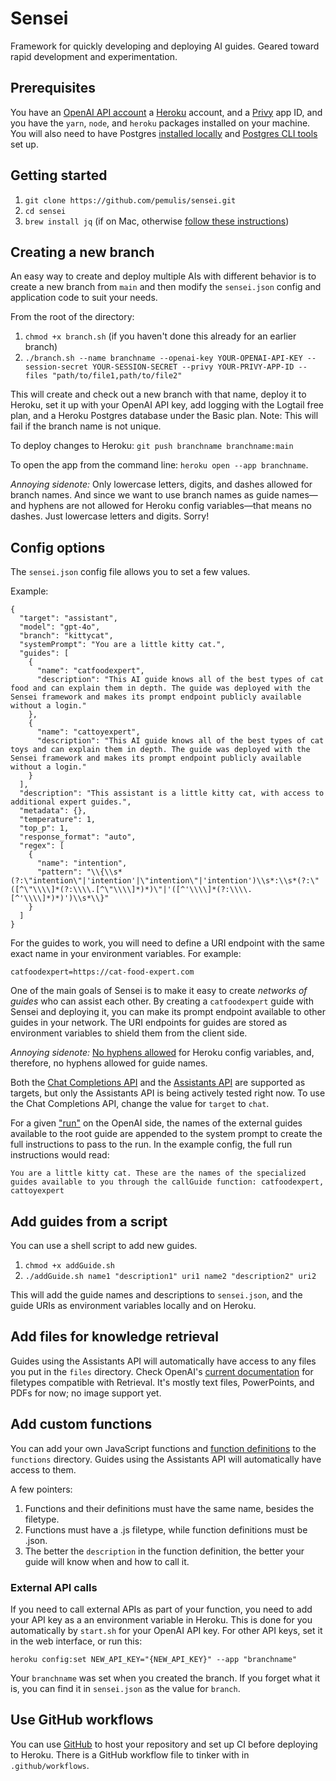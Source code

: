 # Sensei
Framework for quickly developing and deploying AI guides. Geared toward rapid development and experimentation.

## Prerequisites

You have an [OpenAI API account](https://openai.com/blog/openai-api) a [Heroku](https://signup.heroku.com/) account, and a [Privy](https://docs.privy.io/guide/dashboard/api-keys) app ID, and you have the `yarn`, `node`, and `heroku` packages installed on your machine. You will also need to have Postgres [installed locally](https://devcenter.heroku.com/articles/local-setup-heroku-postgres) and [Postgres CLI tools](https://postgresapp.com/documentation/cli-tools.html) set up.

## Getting started

1. `git clone https://github.com/pemulis/sensei.git`
2. `cd sensei`
3. `brew install jq` (if on Mac, otherwise [follow these instructions](https://jqlang.github.io/jq/download/))

## Creating a new branch

An easy way to create and deploy multiple AIs with different behavior is to create a new branch from `main` and then modify the `sensei.json` config and application code to suit your needs.

From the root of the directory:
1. `chmod +x branch.sh` (if you haven't done this already for an earlier branch)
2. `./branch.sh --name branchname --openai-key YOUR-OPENAI-API-KEY --session-secret YOUR-SESSION-SECRET --privy YOUR-PRIVY-APP-ID --files "path/to/file1,path/to/file2"`

This will create and check out a new branch with that name, deploy it to Heroku, set it up with your OpenAI API key, add logging with the Logtail free plan, and a Heroku Postgres database under the Basic plan. Note: This will fail if the branch name is not unique.

To deploy changes to Heroku:
`git push branchname branchname:main`

To open the app from the command line:
`heroku open --app branchname`.

_Annoying sidenote:_ Only lowercase letters, digits, and dashes allowed for branch names. And since we want to use branch names as guide names—and hyphens are not allowed for Heroku config variables—that means no dashes. Just lowercase letters and digits. Sorry!

## Config options

The `sensei.json` config file allows you to set a few values.

Example:

```
{
  "target": "assistant",
  "model": "gpt-4o",
  "branch": "kittycat",
  "systemPrompt": "You are a little kitty cat.",
  "guides": [
    {
      "name": "catfoodexpert",
      "description": "This AI guide knows all of the best types of cat food and can explain them in depth. The guide was deployed with the Sensei framework and makes its prompt endpoint publicly available without a login."
    },
    {
      "name": "cattoyexpert",
      "description": "This AI guide knows all of the best types of cat toys and can explain them in depth. The guide was deployed with the Sensei framework and makes its prompt endpoint publicly available without a login."
    }
  ],
  "description": "This assistant is a little kitty cat, with access to additional expert guides.",
  "metadata": {},
  "temperature": 1,
  "top_p": 1,
  "response_format": "auto",
  "regex": [
    {
      "name": "intention",
      "pattern": "\\{\\s*(?:\"intention\"|'intention'|\"intention\"|'intention')\\s*:\\s*(?:\"([^\"\\\\]*(?:\\\\.[^\"\\\\]*)*)\"|'([^'\\\\]*(?:\\\\.[^'\\\\]*)*)')\\s*\\}"
    }
  ]
}
```

For the guides to work, you will need to define a URI endpoint with the same exact name in your environment variables. For example:

```catfoodexpert=https://cat-food-expert.com```

One of the main goals of Sensei is to make it easy to create _networks of guides_ who can assist each other. By creating a `catfoodexpert` guide with Sensei and deploying it, you can make its prompt endpoint available to other guides in your network. The URI endpoints for guides are stored as environment variables to shield them from the client side.

_Annoying sidenote:_ [No hyphens allowed](https://devcenter.heroku.com/articles/config-vars#config-var-policies) for Heroku config variables, and, therefore, no hyphens allowed for guide names.

Both the [Chat Completions API](https://platform.openai.com/docs/guides/text-generation/chat-completions-api) and the [Assistants API](https://platform.openai.com/docs/assistants/overview) are supported as targets, but only the Assistants API is being actively tested right now. To use the Chat Completions API, change the value for `target` to `chat`.

For a given ["run"](https://platform.openai.com/docs/assistants/how-it-works/runs-and-run-steps) on the OpenAI side, the names of the external guides available to the root guide are appended to the system prompt to create the full instructions to pass to the run. In the example config, the full run instructions would read:

```You are a little kitty cat. These are the names of the specialized guides available to you through the callGuide function: catfoodexpert, cattoyexpert```

## Add guides from a script

You can use a shell script to add new guides.

1. `chmod +x addGuide.sh`
2. ```./addGuide.sh name1 "description1" uri1 name2 "description2" uri2```

This will add the guide names and descriptions to `sensei.json`, and the guide URIs as environment variables locally and on Heroku.

## Add files for knowledge retrieval

Guides using the Assistants API will automatically have access to any files you put in the `files` directory. Check OpenAI's [current documentation](https://platform.openai.com/docs/assistants/tools/supported-files) for filetypes compatible with Retrieval. It's mostly text files, PowerPoints, and PDFs for now; no image support yet.

## Add custom functions

You can add your own JavaScript functions and [function definitions](https://platform.openai.com/docs/assistants/tools/function-calling) to the `functions` directory. Guides using the Assistants API will automatically have access to them.

A few pointers:
1. Functions and their definitions must have the same name, besides the filetype.
2. Functions must have a .js filetype, while function definitions must be .json.
3. The better the `description` in the function definition, the better your guide will know when and how to call it.

### External API calls

If you need to call external APIs as part of your function, you need to add your API key as a an environment variable in Heroku. This is done for you automatically by `start.sh` for your OpenAI API key. For other API keys, set it in the web interface, or run this:

`heroku config:set NEW_API_KEY="{NEW_API_KEY}" --app "branchname"`

Your `branchname` was set when you created the branch. If you forget what it is, you can find it in `sensei.json` as the value for `branch`.

## Use GitHub workflows

You can use [GitHub](https://github.com/) to host your repository and set up CI before deploying to Heroku. There is a GitHub workflow file to tinker with in `.github/workflows`. 